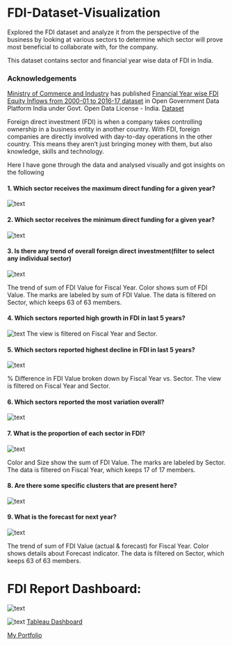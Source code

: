 # FDI-Dataset-Visualization
Explored the FDI dataset and analyze it from the perspective of the business by looking at various sectors to determine which sector will prove most beneficial to collaborate with, for the company.

This dataset contains sector and financial year wise data of FDI in India.

### Acknowledgements

[Ministry of Commerce and Industry](http://commerce.gov.in/EIDB.aspx) has published [Financial Year wise FDI Equity Inflows from 2000-01 to 2016-17 dataset](https://visualize.data.gov.in/?inst=b0842d7b-2f7d-466d-84b9-5f8b2e7a9e32) in Open Government Data Platform India under Govt. Open Data License - India.
[Dataset](https://visualize.data.gov.in/?inst=b0842d7b-2f7d-466d-84b9-5f8b2e7a9e32)

Foreign direct investment (FDI) is when a company takes controlling ownership in a business entity in another country. With FDI, foreign companies are directly involved with day-to-day operations in the other country. This means they aren’t just bringing money with them, but also knowledge, skills and technology.


Here I have gone through the data and analysed visually and got insights on the following

#### 1. Which sector receives the maximum direct funding for a given year?
![text](/images/maxfdi.png)

#### 2. Which sector receives the minimum direct funding for a given year?
![text](/images/minfdi.png)

#### 3. Is there any trend of overall foreign direct investment(filter to select any individual sector)
![text](/images/overall_trend.png)

The trend of sum of FDI Value for Fiscal Year.  Color shows sum of FDI Value. The marks are labeled by sum of FDI Value. The data is filtered on Sector, which keeps 63 of 63 members.

#### 4. Which sectors reported high growth in FDI in last 5 years?
![text](/images/hi_gro.png)
The view is filtered on Fiscal Year and Sector. 

#### 5. Which sectors reported highest decline in FDI in last 5 years?
![text](/images/hi_dec.png)

% Difference in FDI Value broken down by Fiscal Year vs. Sector. The view is filtered on Fiscal Year and Sector. 

#### 6. Which sectors reported the most variation overall?
![text](/images/hi_med.png)

#### 7. What is the proportion of each sector in FDI?
![text](/images/prop.png)

Color and Size show the sum of FDI Value.  The marks are labeled by Sector. The data is filtered on Fiscal Year, which keeps 17 of 17 members.

#### 8. Are there some specific clusters that are present here?
![text](/images/clust.png)

#### 9. What is the forecast for next year?
![text](/images/trend.png)

The trend of sum of FDI Value (actual & forecast)  for Fiscal Year.  Color shows details about Forecast indicator. The data is filtered on Sector, which keeps 63 of 63 members.

# FDI Report Dashboard:
![text](/images/dash1.png)

![text](/images/dash2.png)
[Tableau Dashboard](https://public.tableau.com/profile/kiran8286#!/)

[My Portfolio](https://kiranpatel04.github.io/Kiran_Portfolio-2/)
